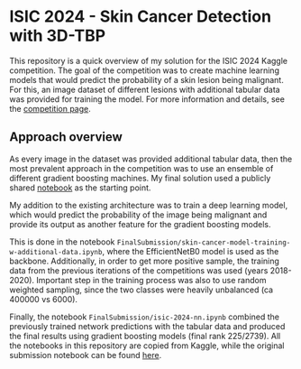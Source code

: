 # ISIC 2024 - Skin Cancer Detection with 3D-TBP

This repository is a quick overview of my solution for the ISIC 2024 Kaggle competition. 
The goal of the competition was to create machine learning models that would predict the probability of a skin lesion being malignant. 
For this, an image dataset of different lesions with additional tabular data was provided for training the model. For more information and details, see the 
[competition page](https://www.kaggle.com/competitions/isic-2024-challenge/overview).

## Approach overview

As every image in the dataset was provided additional tabular data, then the most prevalent approach in the competition was to use an ensemble of different gradient boosting machines. My final solution used a publicly shared [notebook](https://www.kaggle.com/code/vyacheslavbolotin/isic-2024-2-image-lines?scriptVersionId=193804105) as the starting point.

My addition to the existing architecture was to train a deep learning model, which would predict the probability of the image being malignant and provide its output as another feature for the gradient boosting models.

This is done in the notebook `FinalSubmission/skin-cancer-model-training-w-additional-data.ipynb`, where
the EfficientNetB0 model is used as the backbone. Additionally, in order to get more positive sample, the training data from the previous iterations of the competitions was used (years 2018-2020). 
Important step in the training process was also to use random weighted sampling, since the two classes were heavily unbalanced (ca 400000 vs 6000).

Finally, the notebook `FinalSubmission/isic-2024-nn.ipynb` combined the previously trained network predictions with the tabular data and produced the final results using gradient boosting models (final rank 225/2739).
All the notebooks in this repository are copied from Kaggle, while the original submission notebook can be found [here](https://www.kaggle.com/code/oskarkuuse/isic-2024-2-image-lines-nn-copy/notebook).
